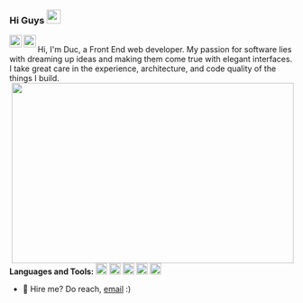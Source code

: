 ### Hi Guys <img src="https://media.giphy.com/media/hvRJCLFzcasrR4ia7z/giphy.gif" width="25px">
<a href="https://www.facebook.com/profile.php?id=100006672887523">
  <img align="left" alt="My FB" width="22px" src="https://img.icons8.com/cute-clipart/50/000000/facebook-new.png" />
</a>
<a href="https://www.instagram.com/ducminh2907/">
  <img align="left" alt="My Instagram" width="22px" src="https://img.icons8.com/cute-clipart/64/000000/instagram-new.png" />
</a>
<br />
Hi, I'm Duc, a Front End web developer. My passion for software lies with dreaming up ideas and making them come true with elegant interfaces. I take great care in the experience, architecture, and code quality of the things I build.
<br />
<img align="right" alt"Web Developer" src="https://images.unsplash.com/photo-1498050108023-c5249f4df085?ixid=MnwxMjA3fDB8MHxwaG90by1wYWdlfHx8fGVufDB8fHx8&ixlib=rb-1.2.1&auto=format&fit=crop&w=1052&q=80" width="500" height="320"/>

**Languages and Tools:** 
<code><img height="20" src="https://img.icons8.com/color/48/000000/html-5--v1.png"></code>
<code><img height="20" src="https://img.icons8.com/color/48/000000/css3.png"></code>
<code><img height="20" src="https://img.icons8.com/color/48/000000/javascript.png"></code>
<code><img height="20" src="https://img.icons8.com/nolan/64/react-native.png"></code>
<code><img height="20" src="https://img.icons8.com/fluent/48/000000/adobe-photoshop.png"></code>

- 💼 Hire me? Do reach, [email](mailto:ducle7144@gmail.com) :)

